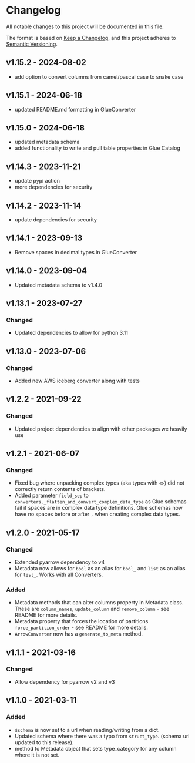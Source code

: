 # Changelog

All notable changes to this project will be documented in this file.

The format is based on [Keep a Changelog](https://keepachangelog.com/en/1.0.0/),
and this project adheres to [Semantic Versioning](https://semver.org/spec/v2.0.0.html).

## v1.15.2 - 2024-08-02

- add option to convert columns from camel/pascal case to snake case

## v1.15.1 - 2024-06-18

- updated README.md formatting in GlueConverter

## v1.15.0 - 2024-06-18

- updated metadata schema
- added functionality to write and pull table properties in Glue Catalog

## v1.14.3 - 2023-11-21

- update pypi action
- more dependencies for security

## v1.14.2 - 2023-11-14

- update dependencies for security

## v1.14.1 - 2023-09-13

- Remove spaces in decimal types in GlueConverter

## v1.14.0 - 2023-09-04

- Updated metadata schema to v1.4.0

## v1.13.1 - 2023-07-27

### Changed

- Updated dependencies to allow for python 3.11

## v1.13.0 - 2023-07-06

### Changed

- Added new AWS iceberg converter along with tests

## v1.2.2 - 2021-09-22

### Changed

- Updated project dependencies to align with other packages we heavily use

## v1.2.1 - 2021-06-07

### Changed

- Fixed bug where unpacking complex types (aka types with `<>`) did not correctly return contents of brackets.
- Added parameter `field_sep` to `converters._flatten_and_convert_complex_data_type` as Glue schemas fail if spaces are in complex data type definitions. Glue schemas now have no spaces before or after `,` when creating complex data types.

## v1.2.0 - 2021-05-17

### Changed

- Extended pyarrow dependency to v4
- Metadata now allows for `bool` as an alias for `bool_` and `list` as an alias for `list_`. Works with all Converters.

### Added

- Metadata methods that can alter columns property in Metadata class. These are `column_names`, `update_column` and `remove_column` - see README for more details.
- Metadata property that forces the location of partitions `force_partition_order` - see README for more details.
- `ArrowConverter` now has a `generate_to_meta` method.

## v1.1.1 - 2021-03-16

### Changed
- Allow dependency for pyarrow v2 and v3

## v1.1.0 - 2021-03-11

### Added
- `$schema` is now set to a url when reading/writing from a dict.
- Updated schema where there was a typo from `struct_type`. (schema url updated to this release).
- method to Metadata object that sets type_category for any column where it is not set.

